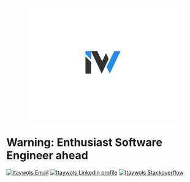 <p align="center">
  <img alt="Itay Wolfish logo" width="400px" src="./assets/IW%20Main%20Logo%202400x1800.png">
</p>

# Warning: Enthusiast Software Engineer ahead

[<img alt="Itaywols Email" src="https://img.shields.io/badge/Email-%234287f5.svg?&style=for-the-badge&logo=gmail&logoColor=white">][email]
[<img alt="Itaywols Linkedin profile" src="https://img.shields.io/badge/linkedin-%230077B5.svg?&style=for-the-badge&logo=linkedin&logoColor=white">][linkedin]
[<img alt="Itaywols Stackoverflow" src="https://img.shields.io/badge/stackoverflow-%23FFFFFF.svg?&style=for-the-badge&logo=stackoverflow">][stackoverflow]

[linkedin]: https://www.linkedin.com/in/itaywolfish/
[email]: mailto://wo.itay@gmail.com
[stackoverflow]: https://stackoverflow.com/users/1959113/itay-wolfish
